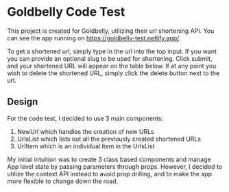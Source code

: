 # Goldbelly Code Test

This project is created for Goldbelly, utilizing their url shortening API. You can see the app running on https://goldbelly-test.netlify.app/.

To get a shortened url, simply type in the url into the top input. If you want you can provide an optional slug to be used for shortening. Click submit, and your shortened URL will appear on the table below. If at any point you wish to delete the shortened URL, simply click the delete button next to the url.

## Design

For the code test, I decided to use 3 main components:

1. NewUrl which handles the creation of new URLs
2. UrlsList which lists out all the previously created shortened URLs
3. UrlItem which is an individual item in the UrlsList

My initial intuition was to create 3 class based components and manage App level state by passing parameters through props. However, I decided to utilize the context API instead to avoid prop drilling, and to make the app more flexible to change down the road.
